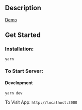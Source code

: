 
## Description

[Demo](http://178.128.99.56:3000/)

## Get Started

### Installation:

```
yarn
```

### To Start Server:

#### Development

```
yarn dev
```

To Visit App: `http://localhost:3000`

